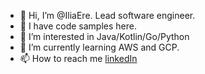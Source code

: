 - 👋 Hi, I’m @IliaEre. Lead software engineer.
- 🤝 I have code samples here.
- 👀 I’m interested in Java/Kotlin/Go/Python
- 🌱 I’m currently learning AWS and GCP.
- 📫 How to reach me [linkedIn]()

<!---
IliaEre/IliaEre is a ✨ special ✨ repository because its `README.md` (this file) appears on your GitHub profile.
You can click the Preview link to take a look at your changes.
--->
